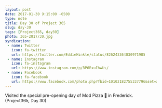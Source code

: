 ```yaml
---
layout: post
date: 2017-01-30 9:15:00 -0500
type: note
title: Day 30 of Project 365
slug: day-30
tags: [Project365, day30]
photo: 365-2017/30.jpg
syndication:
 - name: Twitter
   icon: fa-twitter
   url: https://twitter.com/EddieHinkle/status/826243364030971905
 - name: Instagram
   icon: fa-instagram
   url: https://www.instagram.com/p/BP6RxuIhwUs/
 - name: Facebook
   icon: fa-facebook
   url: https://www.facebook.com/photo.php?fbid=10102182755337796&set=a.10102131355967546.1073741838.19506647
---
```

 Visited the special pre-opening day of Mod Pizza 🍕 in Frederick. (Project365, Day 30)